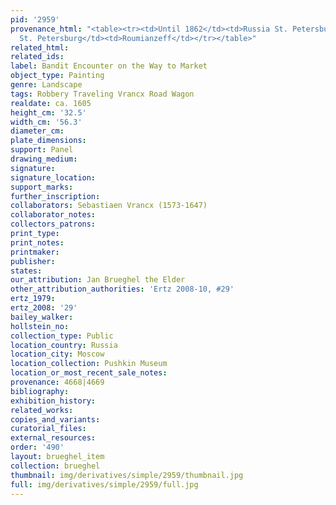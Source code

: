 ```yaml
---
pid: '2959'
provenance_html: "<table><tr><td>Until 1862</td><td>Russia St. Petersburg</td><td>Hermitage</td></tr><tr><td>1862</td><td>Russia
  St. Petersburg</td><td>Roumianzeff</td></tr></table>"
related_html: 
related_ids: 
label: Bandit Encounter on the Way to Market
object_type: Painting
genre: Landscape
tags: Robbery Traveling Vrancx Road Wagon
realdate: ca. 1605
height_cm: '32.5'
width_cm: '56.3'
diameter_cm: 
plate_dimensions: 
support: Panel
drawing_medium: 
signature: 
signature_location: 
support_marks: 
further_inscription: 
collaborators: Sebastiaen Vrancx (1573-1647)
collaborator_notes: 
collectors_patrons: 
print_type: 
print_notes: 
printmaker: 
publisher: 
states: 
our_attribution: Jan Brueghel the Elder
other_attribution_authorities: 'Ertz 2008-10, #29'
ertz_1979: 
ertz_2008: '29'
bailey_walker: 
hollstein_no: 
collection_type: Public
location_country: Russia
location_city: Moscow
location_collection: Pushkin Museum
location_or_most_recent_sale_notes: 
provenance: 4668|4669
bibliography: 
exhibition_history: 
related_works: 
copies_and_variants: 
curatorial_files: 
external_resources: 
order: '490'
layout: brueghel_item
collection: brueghel
thumbnail: img/derivatives/simple/2959/thumbnail.jpg
full: img/derivatives/simple/2959/full.jpg
---
```

